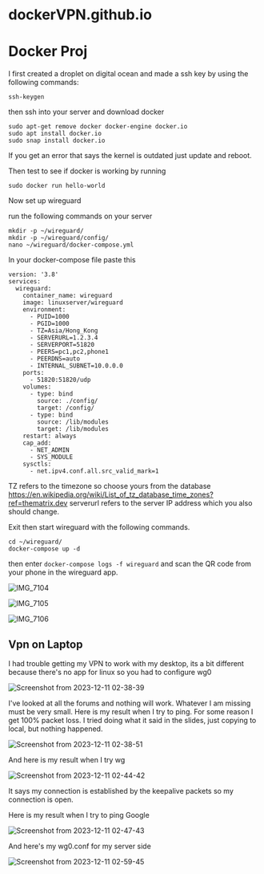 # dockerVPN.github.io

# Docker Proj

I first created a droplet on digital ocean and made a ssh key by using the following commands:
```shell
ssh-keygen
```
then ssh into your server and download docker

```shell
sudo apt-get remove docker docker-engine docker.io
sudo apt install docker.io
sudo snap install docker.io
```
If you get an error that says the kernel is outdated just update and reboot.

Then test to see if docker is working by running
```shell
sudo docker run hello-world
```

Now set up wireguard

run the following commands on your server 
```shell
mkdir -p ~/wireguard/
mkdir -p ~/wireguard/config/
nano ~/wireguard/docker-compose.yml
```

In your docker-compose file paste this

```shell
version: '3.8'
services:
  wireguard:
    container_name: wireguard
    image: linuxserver/wireguard
    environment:
      - PUID=1000
      - PGID=1000
      - TZ=Asia/Hong_Kong
      - SERVERURL=1.2.3.4
      - SERVERPORT=51820
      - PEERS=pc1,pc2,phone1
      - PEERDNS=auto
      - INTERNAL_SUBNET=10.0.0.0
    ports:
      - 51820:51820/udp
    volumes:
      - type: bind
        source: ./config/
        target: /config/
      - type: bind
        source: /lib/modules
        target: /lib/modules
    restart: always
    cap_add:
      - NET_ADMIN
      - SYS_MODULE
    sysctls:
      - net.ipv4.conf.all.src_valid_mark=1
```

TZ refers to the timezone so choose yours from the database https://en.wikipedia.org/wiki/List_of_tz_database_time_zones?ref=thematrix.dev
serverurl refers to the server IP address which you also should change.


Exit then start wireguard with the following commands.
```shell
cd ~/wireguard/
docker-compose up -d
```

then enter `docker-compose logs -f wireguard`
and scan the QR code from your phone in the wireguard app.


![IMG_7104](https://github.com/brooksrog8/dockerVPN.github.io/assets/114731707/2d819030-3eb0-4644-b86c-0f4c69202d28)


![IMG_7105](https://github.com/brooksrog8/dockerVPN.github.io/assets/114731707/eba79b32-cf4c-461a-af80-398bdea5b47a)



![IMG_7106](https://github.com/brooksrog8/dockerVPN.github.io/assets/114731707/5aea2789-73e8-4f3c-8ac9-b3255945836e)


## Vpn on Laptop
I had trouble getting my VPN to work with my desktop, its a bit different because there's no app for linux so you had to configure wg0



![Screenshot from 2023-12-11 02-38-39](https://github.com/brooksrog8/dockerVPN.github.io/assets/114731707/73ecb2a5-7b7b-4709-96c2-ce106c55da1d)



I've looked at all the forums and nothing will work. Whatever I am missing must be very small. Here is my result when I try to ping. For some reason I get 100% packet loss. I tried doing what it said in the slides, just copying to local, but nothing happened.

![Screenshot from 2023-12-11 02-38-51](https://github.com/brooksrog8/dockerVPN.github.io/assets/114731707/58b0a42c-fb33-4683-9db3-376abf2a444b)

And here is my result when I try wg

![Screenshot from 2023-12-11 02-44-42](https://github.com/brooksrog8/dockerVPN.github.io/assets/114731707/4742b90d-bc5d-48f9-9601-b854ccfa621a)


 It says my connection is established by the keepalive packets so my connection is open.

 Here is my result when I try to ping Google

![Screenshot from 2023-12-11 02-47-43](https://github.com/brooksrog8/dockerVPN.github.io/assets/114731707/810dd02d-a3e5-467d-9075-68773a57461e)





 And here's my wg0.conf for my server side

![Screenshot from 2023-12-11 02-59-45](https://github.com/brooksrog8/dockerVPN.github.io/assets/114731707/5efd45e1-15cc-44e2-badb-ba1a3693632f)


